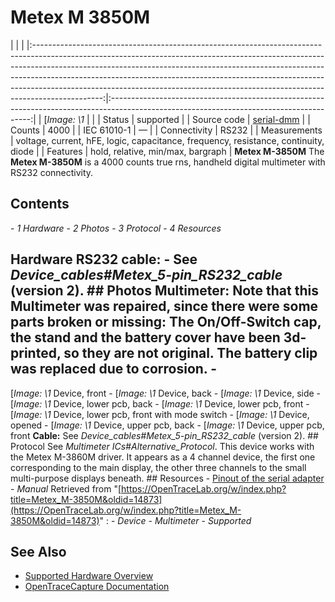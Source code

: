 # Metex M 3850M
| | | |:-----------------------------------------------------------------------------------------------------------------------------------------------------------------------------------------------------------------------------------------------------------------------------------------------------------------------------------------------------------------------------------------------------------------------:|:----------------------------------------------------------------------------------------------------------------------------------------:| | [*Image: \1* | | | Status | supported | | Source code | [serial-dmm](http://github.com/OpenTraceLab/?p=OpenTraceCapture.git;a=tree;f=src/hardware/serial-dmm) | | Counts | 4000 | | IEC 61010-1 | — | | Connectivity | RS232 | | Measurements | voltage, current, hFE, logic, capacitance, frequency, resistance, continuity, diode | | Features | hold, relative, min/max, bargraph | **Metex M-3850M** The **Metex M-3850M** is a 4000 counts true rns, handheld digital multimeter with RS232 connectivity.
## Contents
\- *1 Hardware* \- *2 Photos* \- *3 Protocol* \- *4 Resources*
## Hardware **RS232 cable**: \- See *Device_cables#Metex_5-pin_RS232_cable* (version 2). ## Photos **Multimeter**: Note that this Multimeter was repaired, since there were some parts broken or missing: The On/Off-Switch cap, the stand and the battery cover have been 3d-printed, so they are not original. The battery clip was replaced due to corrosion. \-
[*Image: \1*
Device, front
\-
[*Image: \1*
Device, back
\-
[*Image: \1*
Device, side
\-
[*Image: \1*
Device, lower pcb, back
\-
[*Image: \1*
Device, lower pcb, front
\-
[*Image: \1*
Device, lower pcb, front with mode switch
\-
[*Image: \1*
Device, opened
\-
[*Image: \1*
Device, upper pcb, back
\-
[*Image: \1*
Device, upper pcb, front
**Cable:** See *Device_cables#Metex_5-pin_RS232_cable* (version 2). ## Protocol See *Multimeter ICs#Alternative_Protocol*. This device works with the Metex M-3860M driver. It appears as a 4 channel device, the first one corresponding to the main display, the other three channels to the small multi-purpose displays beneath. ## Resources \- [Pinout of the serial adapter](https://kappenberg.com/pages/wandler/gat010-m3850.htm) \- *Manual*
Retrieved from "[https://OpenTraceLab.org/w/index.php?title=Metex_M-3850M&oldid=14873](https://OpenTraceLab.org/w/index.php?title=Metex_M-3850M&oldid=14873)"
: \- *Device* \- *Multimeter* \- *Supported*
## See Also
- [Supported Hardware Overview](../supported-hardware.md)
- [OpenTraceCapture Documentation](../../opentracecapture/overview.md)

